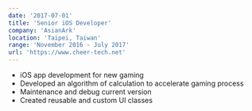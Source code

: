 ```yaml
---
date: '2017-07-01'
title: 'Senior iOS Developer'
company: 'AsianArk'
location: 'Taipei, Taiwan'
range: 'November 2016 - July 2017'
url: 'https://www.cheer-tech.net'
---
```


- iOS app development for new gaming
- Developed an algorithm of calculation to accelerate gaming process
- Maintenance and debug current version
- Created reusable and custom UI classes
